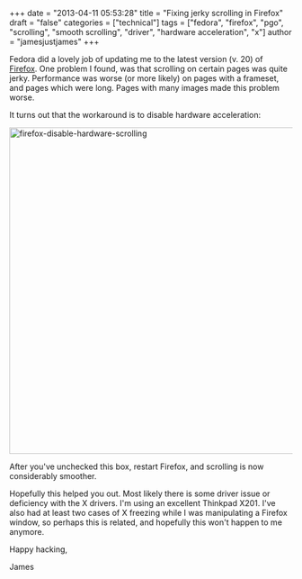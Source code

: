 +++
date = "2013-04-11 05:53:28"
title = "Fixing jerky scrolling in Firefox"
draft = "false"
categories = ["technical"]
tags = ["fedora", "firefox", "pgo", "scrolling", "smooth scrolling", "driver", "hardware acceleration", "x"]
author = "jamesjustjames"
+++

Fedora did a lovely job of updating me to the latest version (v. 20) of <a href="http://getfirefox.com">Firefox</a>. One problem I found, was that scrolling on certain pages was quite jerky. Performance was worse (or more likely) on pages with a frameset, and pages which were long. Pages with many images made this problem worse.

It turns out that the workaround is to disable hardware acceleration:

<a href="http://ttboj.files.wordpress.com/2013/04/firefox-disable-hardware-scrolling.png"><img class="alignnone size-full wp-image-394" alt="firefox-disable-hardware-scrolling" src="http://ttboj.files.wordpress.com/2013/04/firefox-disable-hardware-scrolling.png" width="584" height="580" /></a>

After you've unchecked this box, restart Firefox, and scrolling is now considerably smoother.

Hopefully this helped you out. Most likely there is some driver issue or deficiency with the X drivers. I'm using an excellent Thinkpad X201. I've also had at least two cases of X freezing while I was manipulating a Firefox window, so perhaps this is related, and hopefully this won't happen to me anymore.

Happy hacking,

James

&nbsp;

